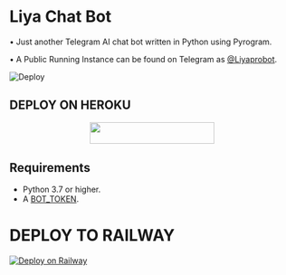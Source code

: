 # Liya Chat Bot
• Just another Telegram AI chat bot written in Python using Pyrogram.

• A Public Running Instance can be found on Telegram as [@Liyaprobot](https://t.me/Liyaprobot).

![Deploy](https://telegra.ph/file/658a28e5e1e735caab141.png)

## DEPLOY ON HEROKU

<p align="center"><a href="https://heroku.com/deploy?template=https://github.com/tz-ash/liya"> <img src="https://img.shields.io/badge/Deploy%20To%20Heroku-grey?style=for-the-badge&logo=heroku" width="220" height="38.45"/></a></p>

## Requirements

- Python 3.7 or higher.
- A [BOT_TOKEN](https://t.me/botfather).

# DEPLOY TO RAILWAY

[![Deploy on Railway](https://railway.app/button.svg)](https://railway.app/new/template?template=https://github.com/tz-ash/liya) 





